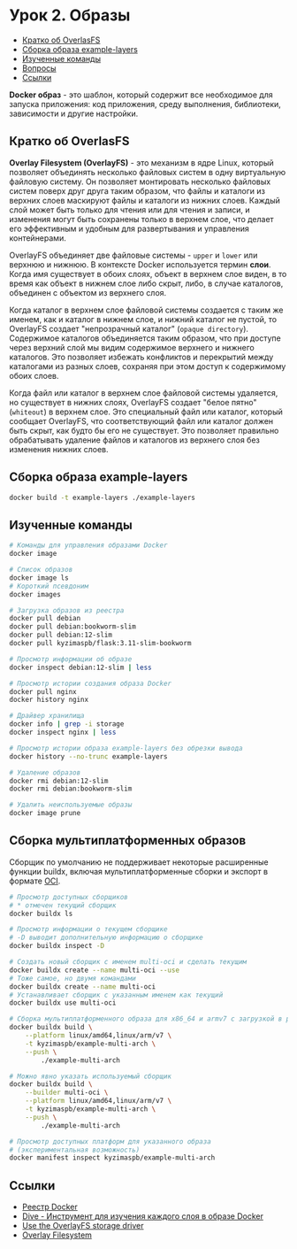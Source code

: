 # Урок 2. Образы

- [Кратко об OverlasFS](#кратко-об-overlasfs)
- [Сборка образа example-layers](#сборка-образа-example-layers)
- [Изученные команды](#изученные-команды)
- [Вопросы](#вопросы)
- [Ссылки](#ссылки)

**Docker образ** - это шаблон, который содержит все необходимое для запуска приложения: код приложения, среду выполнения, библиотеки, зависимости и другие настройки.

## Кратко об OverlasFS

**Overlay Filesystem (OverlayFS)** - это механизм в ядре Linux, который позволяет объединять несколько файловых систем в одну виртуальную файловую систему. Он позволяет монтировать несколько файловых систем поверх друг друга таким образом, что файлы и каталоги из верхних слоев маскируют файлы и каталоги из нижних слоев. Каждый слой может быть только для чтения или для чтения и записи, и изменения могут быть сохранены только в верхнем слое, что делает его эффективным и удобным для развертывания и управления контейнерами.

OverlayFS объединяет две файловые системы - `upper` и `lower` или верхнюю и нижнюю. В контексте Docker используется термин **слои**. Когда имя существует в обоих слоях, объект в верхнем слое виден, в то время как объект в нижнем слое либо скрыт, либо, в случае каталогов, объединен с объектом из верхнего слоя.

Когда каталог в верхнем слое файловой системы создается с таким же именем, как и каталог в нижнем слое, и нижний каталог не пустой, то OverlayFS создает "непрозрачный каталог" (`opaque directory`). Содержимое каталогов объединяется таким образом, что при доступе через верхний слой мы видим содержимое верхнего и нижнего каталогов. Это позволяет избежать конфликтов и перекрытий между каталогами из разных слоев, сохраняя при этом доступ к содержимому обоих слоев.

Когда файл или каталог в верхнем слое файловой системы удаляется, но существует в нижних слоях, OverlayFS создает "белое пятно" (`whiteout`) в верхнем слое. Это специальный файл или каталог, который сообщает OverlayFS, что соответствующий файл или каталог должен быть скрыт, как будто бы его не существует. Это позволяет правильно обрабатывать удаление файлов и каталогов из верхнего слоя без изменения нижних слоев.

## Сборка образа example-layers

```bash
docker build -t example-layers ./example-layers
```

## Изученные команды

```bash
# Команды для управления образами Docker
docker image

# Список образов
docker image ls
# Короткий псевдоним
docker images

# Загрузка образов из реестра
docker pull debian
docker pull debian:bookworm-slim
docker pull debian:12-slim
docker pull kyzimaspb/flask:3.11-slim-bookworm

# Просмотр информации об образе
docker inspect debian:12-slim | less

# Просмотр истории создания образа Docker
docker pull nginx
docker history nginx

# Драйвер хранилища
docker info | grep -i storage
docker inspect nginx | less

# Просмотр истории образа example-layers без обрезки вывода
docker history --no-trunc example-layers

# Удаление образов
docker rmi debian:12-slim
docker rmi debian:bookworm-slim

# Удалить неиспользуемые образы
docker image prune
```

## Сборка мультиплатформенных образов

Сборщик по умолчанию не поддерживает некоторые расширенные функции buildx,
включая мультиплатформенные сборки и экспорт в формате [OCI](https://opencontainers.org/).

```bash
# Просмотр доступных сборщиков
# * отмечен текущий сборщик
docker buildx ls

# Просмотр информации о текущем сборщике
# -D выводит дополнительную информацию о сборщике
docker buildx inspect -D

# Создать новый сборщик с именем multi-oci и сделать текущим
docker buildx create --name multi-oci --use
# Тоже самое, но двумя командами
docker buildx create --name multi-oci
# Устанавливает сборщик с указанным именем как текущий
docker buildx use multi-oci

# Сборка мультиплатформенного образа для x86_64 и armv7 с загрузкой в реест
docker buildx build \
    --platform linux/amd64,linux/arm/v7 \
    -t kyzimaspb/example-multi-arch \
    --push \
        ./example-multi-arch

# Можно явно указать используемый сборщик
docker buildx build \
    --builder multi-oci \
    --platform linux/amd64,linux/arm/v7 \
    -t kyzimaspb/example-multi-arch \
    --push \
        ./example-multi-arch

# Просмотр доступных платформ для указанного образа
# (экспериментальная возможность)
docker manifest inspect kyzimaspb/example-multi-arch
```



## Ссылки

* [Реестр Docker](https://hub.docker.com/)
* [Dive - Инструмент для изучения каждого слоя в образе Docker](https://github.com/wagoodman/dive)
* [Use the OverlayFS storage driver](https://docs.docker.com/storage/storagedriver/overlayfs-driver/)
* [Overlay Filesystem](https://www.kernel.org/doc/html/latest/filesystems/overlayfs.html)
